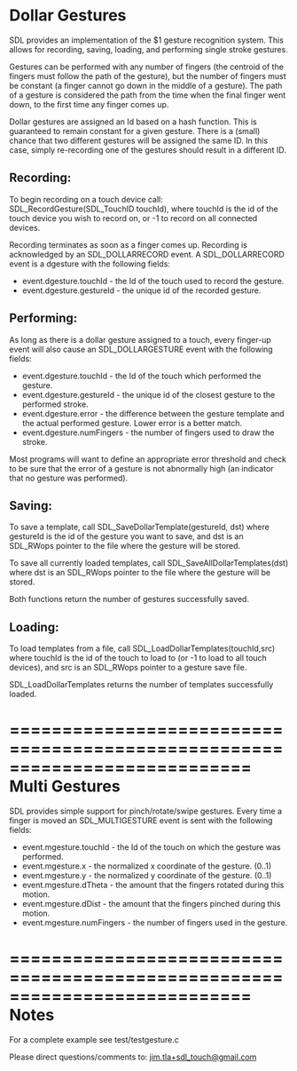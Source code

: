 Dollar Gestures
===========================================================================
SDL provides an implementation of the $1 gesture recognition system. This allows for recording, saving, loading, and performing single stroke gestures.

Gestures can be performed with any number of fingers (the centroid of the fingers must follow the path of the gesture), but the number of fingers must be constant (a finger cannot go down in the middle of a gesture). The path of a gesture is considered the path from the time when the final finger went down, to the first time any finger comes up.

Dollar gestures are assigned an Id based on a hash function. This is guaranteed to remain constant for a given gesture. There is a (small) chance that two different gestures will be assigned the same ID. In this case, simply re-recording one of the gestures should result in a different ID.

Recording:
----------
To begin recording on a touch device call:
SDL_RecordGesture(SDL_TouchID touchId), where touchId is the id of the touch device you wish to record on, or -1 to record on all connected devices.

Recording terminates as soon as a finger comes up. Recording is acknowledged by an SDL_DOLLARRECORD event.
A SDL_DOLLARRECORD event is a dgesture with the following fields:

* event.dgesture.touchId   - the Id of the touch used to record the gesture.
* event.dgesture.gestureId - the unique id of the recorded gesture.


Performing:
-----------
As long as there is a dollar gesture assigned to a touch, every finger-up event will also cause an SDL_DOLLARGESTURE event with the following fields:

* event.dgesture.touchId    - the Id of the touch which performed the gesture.
* event.dgesture.gestureId  - the unique id of the closest gesture to the performed stroke.
* event.dgesture.error      - the difference between the gesture template and the actual performed gesture. Lower error is a better match.
* event.dgesture.numFingers - the number of fingers used to draw the stroke.

Most programs will want to define an appropriate error threshold and check to be sure that the error of a gesture is not abnormally high (an indicator that no gesture was performed).



Saving:
-------
To save a template, call SDL_SaveDollarTemplate(gestureId, dst) where gestureId is the id of the gesture you want to save, and dst is an SDL_RWops pointer to the file where the gesture will be stored.

To save all currently loaded templates, call SDL_SaveAllDollarTemplates(dst) where dst is an SDL_RWops pointer to the file where the gesture will be stored.

Both functions return the number of gestures successfully saved.


Loading:
--------
To load templates from a file, call SDL_LoadDollarTemplates(touchId,src) where touchId is the id of the touch to load to (or -1 to load to all touch devices), and src is an SDL_RWops pointer to a gesture save file.

SDL_LoadDollarTemplates returns the number of templates successfully loaded.



===========================================================================
Multi Gestures
===========================================================================
SDL provides simple support for pinch/rotate/swipe gestures.
Every time a finger is moved an SDL_MULTIGESTURE event is sent with the following fields:

* event.mgesture.touchId - the Id of the touch on which the gesture was performed.
* event.mgesture.x       - the normalized x coordinate of the gesture. (0..1)
* event.mgesture.y       - the normalized y coordinate of the gesture. (0..1)
* event.mgesture.dTheta  - the amount that the fingers rotated during this motion.
* event.mgesture.dDist   - the amount that the fingers pinched during this motion.
* event.mgesture.numFingers - the number of fingers used in the gesture.


===========================================================================
Notes
===========================================================================
For a complete example see test/testgesture.c

Please direct questions/comments to:
   jim.tla+sdl_touch@gmail.com
